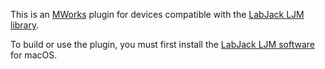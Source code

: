 This is an [MWorks](https://mworks.github.io/) plugin for devices compatible with the [LabJack LJM library](https://labjack.com/ljm).

To build or use the plugin, you must first install the [LabJack LJM software](https://labjack.com/support/software/installers/ljm) for macOS.
